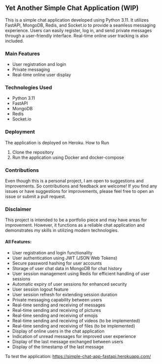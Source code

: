 ## Yet Another Simple Chat Application (WIP)

This is a simple chat application developed using Python 3.11. It utilizes FastAPI, MongoDB, Redis, and Socket.io to provide a seamless messaging experience. Users can easily register, log in, and send private messages through a user-friendly interface. Real-time online user tracking is also included.

### Main Features

- User registration and login
- Private messaging
- Real-time online user display

### Technologies Used

- Python 3.11
- FastAPI
- MongoDB 
- Redis
- Socket.io

### Deployment

The application is deployed on Heroku.
How to Run

1) Clone the repository 
2) Run the application using Docker and docker-compose

### Contributions
Even though this is a personal project, I am open to suggestions and improvements. So contributions and feedback are welcome! If you find any issues or have suggestions for improvements, please feel free to open an issue or submit a pull request.

### Disclaimer

This project is intended to be a portfolio piece and may have areas for improvement. However, it functions as a reliable chat application and demonstrates my skills in utilizing modern technologies.

#### All Features:

* User registration and login functionality
* User authentication using JWT (JSON Web Tokens)
* Secure password hashing for user accounts
* Storage of user chat data in MongoDB for chat history
* User session management using Redis for efficient handling of user sessions
* Automatic expiry of user sessions for enhanced security
* User session logout feature
* User session refresh for extending session duration
* Private messaging capability between users
* Real-time sending and receiving of messages
* Real-time sending and receiving of pictures
* Real-time sending and receiving of emojis
* Real-time sending and receiving of videos (to be implemented)
* Real-time sending and receiving of files (to be implemented)
* Display of online users in the chat application
* Indication of unread messages for improved user experience
* Display of the last message exchanged between users
* Display of the timestamp of the last message

To test the application: 
https://simple-chat-app-fastapi.herokuapp.com/